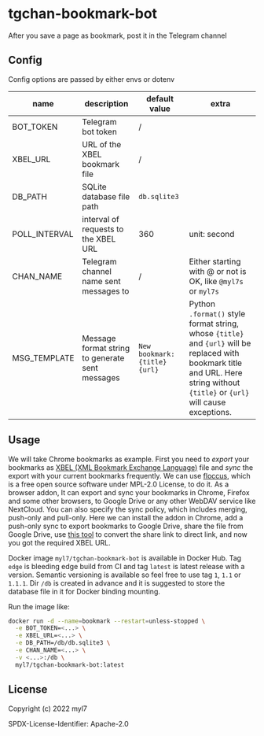 # tgchan-bookmark-bot

After you save a page as bookmark, post it in the Telegram channel

## Config

Config options are passed by either envs or dotenv

| name          | description                                     | default value                 | extra                                                                                                                                                                             |
| ------------- | ----------------------------------------------- | ----------------------------- | --------------------------------------------------------------------------------------------------------------------------------------------------------------------------------- |
| BOT_TOKEN     | Telegram bot token                              | /                             |                                                                                                                                                                                   |
| XBEL_URL      | URL of the XBEL bookmark file                   | /                             |                                                                                                                                                                                   |
| DB_PATH       | SQLite database file path                       | `db.sqlite3`                  |                                                                                                                                                                                   |
| POLL_INTERVAL | interval of requests to the XBEL URL            | 360                           | unit: second                                                                                                                                                                      |
| CHAN_NAME     | Telegram channel name sent messages to          | /                             | Either starting with @ or not is OK, like `@myl7s` or `myl7s`                                                                                                                     |
| MSG_TEMPLATE  | Message format string to generate sent messages | `New bookmark: {title} {url}` | Python `.format()` style format string, whose `{title}` and `{url}` will be replaced with bookmark title and URL. Here string without `{title}` or `{url}` will cause exceptions. |

## Usage

We will take Chrome bookmarks as example.
First you need to *export* your bookmarks as [XBEL (XML Bookmark Exchange Language)](http://xbel.sourceforge.net/) file and *sync* the export with your current bookmarks frequently.
We can use [floccus](https://floccus.org/), which is a free open source software under MPL-2.0 License, to do it.
As a browser addon, It can export and sync your bookmarks in Chrome, Firefox and some other browsers, to Google Drive or any other WebDAV service like NextCloud.
You can also specify the sync policy, which includes merging, push-only and pull-only.
Here we can install the addon in Chrome, add a push-only sync to export bookmarks to Google Drive, share the file from Google Drive, use [this tool](https://sites.google.com/site/gdocs2direct/) to convert the share link to direct link, and now you got the required XBEL URL.

Docker image `myl7/tgchan-bookmark-bot` is available in Docker Hub.
Tag `edge` is bleeding edge build from CI and tag `latest` is latest release with a version.
Semantic versioning is available so feel free to use tag `1`, `1.1` or `1.1.1`.
Dir `/db` is created in advance and it is suggested to store the database file in it for Docker binding mounting.

Run the image like:

```bash
docker run -d --name=bookmark --restart=unless-stopped \
  -e BOT_TOKEN=<...> \
  -e XBEL_URL=<...> \
  -e DB_PATH=/db/db.sqlite3 \
  -e CHAN_NAME=<...> \
  -v <...>:/db \
  myl7/tgchan-bookmark-bot:latest
```

## License

Copyright (c) 2022 myl7

SPDX-License-Identifier: Apache-2.0
